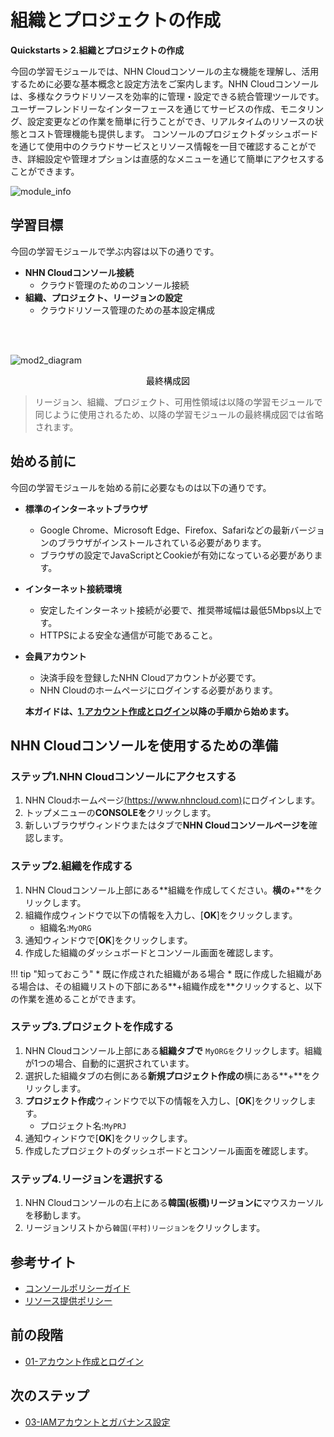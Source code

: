 # 組織とプロジェクトの作成
**Quickstarts > 2.組織とプロジェクトの作成**

今回の学習モジュールでは、NHN Cloudコンソールの主な機能を理解し、活用するために必要な基本概念と設定方法をご案内します。NHN Cloudコンソールは、多様なクラウドリソースを効率的に管理・設定できる統合管理ツールです。ユーザーフレンドリーなインターフェースを通じてサービスの作成、モニタリング、設定変更などの作業を簡単に行うことができ、リアルタイムのリソースの状態とコスト管理機能も提供します。 
コンソールのプロジェクトダッシュボードを通じて使用中のクラウドサービスとリソース情報を一目で確認することができ、詳細設定や管理オプションは直感的なメニューを通じて簡単にアクセスすることができます。

![module_info](https://kr1-api-object-storage.nhncloudservice.com/v1/AUTH_2acdfabf4efe4efc8a04c00b348110c9/cdn_origin/prod_cloud_quickstarts/module_info/%EC%A1%B0%EC%A7%81%EA%B3%BC%20%ED%94%84%EB%A1%9C%EC%A0%9D%ED%8A%B8%20%EC%83%9D%EC%84%B1.png)
## 学習目標

今回の学習モジュールで学ぶ内容は以下の通りです。

* **NHN Cloudコンソール接続**
    * クラウド管理のためのコンソール接続
* **組織、プロジェクト、リージョンの設定**
    * クラウドリソース管理のための基本設定構成

<br></br>

![mod2_diagram](https://kr1-api-object-storage.nhncloudservice.com/v1/AUTH_2acdfabf4efe4efc8a04c00b348110c9/cdn_origin/prod_cloud_quickstarts/%EB%AA%A8%EB%93%88%202.%20%EC%A1%B0%EC%A7%81%EA%B3%BC%20%ED%94%84%EB%A1%9C%EC%A0%9D%ED%8A%B8%20%EC%83%9D%EC%84%B1.png)

<p style="text-align: center; color: black;">最終構成図</p>

> リージョン、組織、プロジェクト、可用性領域は以降の学習モジュールで同じように使用されるため、以降の学習モジュールの最終構成図では省略されます。

## 始める前に

今回の学習モジュールを始める前に必要なものは以下の通りです。

* **標準のインターネットブラウザ**
    * Google Chrome、Microsoft Edge、Firefox、Safariなどの最新バージョンのブラウザがインストールされている必要があります。
    * ブラウザの設定でJavaScriptとCookieが有効になっている必要があります。
* **インターネット接続環境**
    * 安定したインターネット接続が必要で、推奨帯域幅は最低5Mbps以上です。
    * HTTPSによる安全な通信が可能であること。
* **会員アカウント**
    * 決済手段を登録したNHN Cloudアカウントが必要です。
    * NHN Cloudのホームページにログインする必要があります。

    **本ガイドは、[1.アカウント作成とログイン](https://docs.nhncloud.com/ja/quickstarts/ja/create-account/)以降の手順から始めます。**

## NHN Cloudコンソールを使用するための準備

### ステップ1.NHN Cloudコンソールにアクセスする

1. NHN Cloudホームページ[(https://www.nhncloud.com)](https://www.nhncloud.com/)にログインします。
2. トップメニューの**CONSOLEを**クリックします。
3. 新しいブラウザウィンドウまたはタブで**NHN Cloudコンソールページを**確認します。

### ステップ2.組織を作成する

1. NHN Cloudコンソール上部にある**組織を作成してください。**横の**+**をクリックします。
2. 組織作成ウィンドウで以下の情報を入力し、[**OK**]をクリックします。
    * 組織名:`MyORG`
3. 通知ウィンドウで[**OK**]をクリックします。
4. 作成した組織のダッシュボードとコンソール画面を確認します。

!!! tip "知っておこう"
\* 既に作成された組織がある場合
\* 既に作成した組織がある場合は、その組織リストの下部にある**+組織作成を**クリックすると、以下の作業を進めることができます。

### ステップ3.プロジェクトを作成する

1. NHN Cloudコンソール上部にある**組織タブで** `MyORGを`クリックします。組織が1つの場合、自動的に選択されています。
2. 選択した組織タブの右側にある**新規プロジェクト作成の**横にある\*\*+**をクリックします。
3. **プロジェクト作成**ウィンドウで以下の情報を入力し、[**OK**]をクリックします。
    * プロジェクト名:`MyPRJ`
4. 通知ウィンドウで[**OK**]をクリックします。
5. 作成したプロジェクトのダッシュボードとコンソール画面を確認します。

### ステップ4.リージョンを選択する

1. NHN Cloudコンソールの右上にある**韓国(板橋)リージョンに**マウスカーソルを移動します。
2. リージョンリストから`韓国(平村)リージョンを`クリックします。

## 参考サイト

* [コンソールポリシーガイド](https://docs.nhncloud.com/ja/nhncloud/ja/console-guide/)
* [リソース提供ポリシー](https://docs.nhncloud.com/ja/nhncloud/ja/resource-policy/)

## 前の段階

* [01-アカウント作成とログイン](https://docs.nhncloud.com/ja/quickstarts/ja/create-account/)

## 次のステップ

* [03-IAMアカウントとガバナンス設定](https://docs.nhncloud.com/ja/quickstarts/ja/iam-accounts/)
